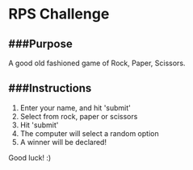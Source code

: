 # RPS Challenge

###Purpose
------------
A good old fashioned game of Rock, Paper, Scissors.


###Instructions
------------
1. Enter your name, and hit 'submit'
2. Select from rock, paper or scissors
3. Hit 'submit'
4. The computer will select a random option
5. A winner will be declared!

Good luck! :)
